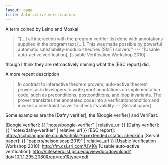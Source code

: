 ```yaml
---
layout: page
title: Auto active verification
---
```


A term coined by Leino and Moskal

> "[...] all interaction with the program verifier [is] done with annotations
> supplied in the program text [...]. This was made possible by powerful automatic
> satisfiability-modulo-theories (SMT) solvers."
> --- "[Usable auto-active verification], [Usable Verification Workshop 2010].

though I think they are retroactively naming what the [ESC report] did.

A more recent description

> In contrast to interactive theorem provers, auto-active theorem provers ask
> developers to write proof annotations on implementation code, such as
> preconditions, postconditions, and loop invariants. The prover translates
> the annotated code into a verificationcondition and invokes a constraint
> solver to check its validity.
> -- [Serval paper]

Some examples are the [Dafny verifier], the [Boogie verifier] and VeriFast.

[Boogie verifier]: {{ "notes/boogie-verifier" | relative_url }}
[Dafny verifier]: {{ "notes/dafny-verifier" | relative_url }}
[ESC report]: https://scholar.google.co.uk/scholar?q=extended+static+checking
[Serval paper]: {{ "papers/nelson:sosp:2019" | relative_url }}
[Usable Verification Workshop 2010]: http://fm.csl.sri.com/UV10/
[Usable auto-active verification]: http://citeseerx.ist.psu.edu/viewdoc/download?doi=10.1.1.295.2080&rep=rep1&type=pdf
